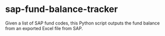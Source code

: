 # sap-fund-balance-tracker
Given a list of SAP fund codes, this Python script outputs the fund balance from an exported Excel file from SAP.
